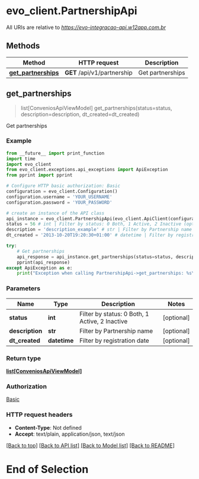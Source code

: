 # evo_client.PartnershipApi

All URIs are relative to *https://evo-integracao-api.w12app.com.br*

## Methods

Method | HTTP request | Description
------------- | ------------- | -------------
[**get_partnerships**](PartnershipApi.md#get_partnerships) | **GET** /api/v1/partnership | Get partnerships

## **get_partnerships**
> list[ConveniosApiViewModel] get_partnerships(status=status, description=description, dt_created=dt_created)

Get partnerships

### Example
```python
from __future__ import print_function
import time
import evo_client
from evo_client.exceptions.api_exceptions import ApiException
from pprint import pprint

# Configure HTTP basic authorization: Basic
configuration = evo_client.Configuration()
configuration.username = 'YOUR_USERNAME'
configuration.password = 'YOUR_PASSWORD'

# create an instance of the API class
api_instance = evo_client.PartnershipApi(evo_client.ApiClient(configuration))
status = 56 # int | Filter by status: 0 Both, 1 Active, 2 Inactive (optional)
description = 'description_example' # str | Filter by Partnership name (optional)
dt_created = '2013-10-20T19:20:30+01:00' # datetime | Filter by registration date (optional)

try:
    # Get partnerships
    api_response = api_instance.get_partnerships(status=status, description=description, dt_created=dt_created)
    pprint(api_response)
except ApiException as e:
    print("Exception when calling PartnershipApi->get_partnerships: %s\n" % e)
```

### Parameters

Name | Type | Description  | Notes
------------- | ------------- | ------------- | -------------
 **status** | **int**| Filter by status: 0 Both, 1 Active, 2 Inactive | [optional] 
 **description** | **str**| Filter by Partnership name | [optional] 
 **dt_created** | **datetime**| Filter by registration date | [optional] 

### Return type

[**list[ConveniosApiViewModel]**](ConveniosApiViewModel.md)

### Authorization

[Basic](../README.md#Basic)

### HTTP request headers

 - **Content-Type**: Not defined
 - **Accept**: text/plain, application/json, text/json

[[Back to top]](#) [[Back to API list]](../README.md#documentation-for-api-endpoints) [[Back to Model list]](../README.md#documentation-for-models) [[Back to README]](../README.md)
# End of Selection
```

